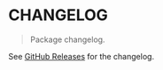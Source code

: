 # CHANGELOG

> Package changelog.

See [GitHub Releases](https://github.com/stdlib-js/stats-base-dists-rayleigh-ctor/releases) for the changelog.
